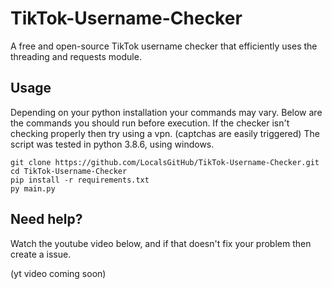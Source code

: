 # TikTok-Username-Checker

A free and open-source TikTok username checker that efficiently uses the threading and requests module.

## Usage

Depending on your python installation your commands may vary. 
Below are the commands you should run before execution.
If the checker isn't checking properly then try using a vpn. (captchas are easily triggered)
The script was tested in python 3.8.6, using windows.

```
git clone https://github.com/LocalsGitHub/TikTok-Username-Checker.git
cd TikTok-Username-Checker
pip install -r requirements.txt
py main.py
```

## Need help?

Watch the youtube video below, and if that doesn't fix your problem then create a issue.

(yt video coming soon)
